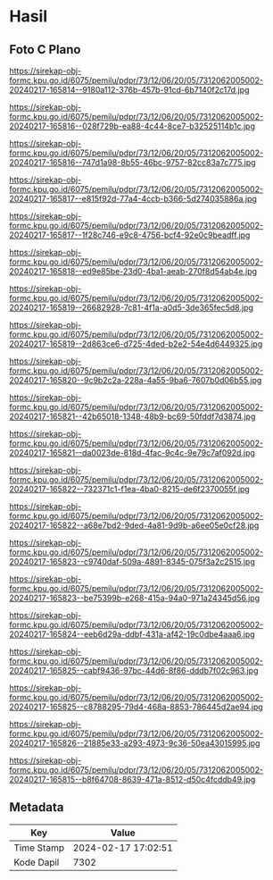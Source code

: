 # Hasil

## Foto C Plano

https://sirekap-obj-formc.kpu.go.id/6075/pemilu/pdpr/73/12/06/20/05/7312062005002-20240217-165814--9180a112-376b-457b-91cd-6b7140f2c17d.jpg

https://sirekap-obj-formc.kpu.go.id/6075/pemilu/pdpr/73/12/06/20/05/7312062005002-20240217-165816--028f729b-ea88-4c44-8ce7-b32525114b1c.jpg

https://sirekap-obj-formc.kpu.go.id/6075/pemilu/pdpr/73/12/06/20/05/7312062005002-20240217-165816--747d1a98-8b55-46bc-9757-82cc83a7c775.jpg

https://sirekap-obj-formc.kpu.go.id/6075/pemilu/pdpr/73/12/06/20/05/7312062005002-20240217-165817--e815f92d-77a4-4ccb-b366-5d274035886a.jpg

https://sirekap-obj-formc.kpu.go.id/6075/pemilu/pdpr/73/12/06/20/05/7312062005002-20240217-165817--1f28c746-e9c8-4756-bcf4-92e0c9beadff.jpg

https://sirekap-obj-formc.kpu.go.id/6075/pemilu/pdpr/73/12/06/20/05/7312062005002-20240217-165818--ed9e85be-23d0-4ba1-aeab-270f8d54ab4e.jpg

https://sirekap-obj-formc.kpu.go.id/6075/pemilu/pdpr/73/12/06/20/05/7312062005002-20240217-165819--26682928-7c81-4f1a-a0d5-3de365fec5d8.jpg

https://sirekap-obj-formc.kpu.go.id/6075/pemilu/pdpr/73/12/06/20/05/7312062005002-20240217-165819--2d863ce6-d725-4ded-b2e2-54e4d6449325.jpg

https://sirekap-obj-formc.kpu.go.id/6075/pemilu/pdpr/73/12/06/20/05/7312062005002-20240217-165820--9c9b2c2a-228a-4a55-9ba6-7607b0d06b55.jpg

https://sirekap-obj-formc.kpu.go.id/6075/pemilu/pdpr/73/12/06/20/05/7312062005002-20240217-165821--42b65018-1348-48b9-bc69-50fddf7d3874.jpg

https://sirekap-obj-formc.kpu.go.id/6075/pemilu/pdpr/73/12/06/20/05/7312062005002-20240217-165821--da0023de-818d-4fac-9c4c-9e79c7af092d.jpg

https://sirekap-obj-formc.kpu.go.id/6075/pemilu/pdpr/73/12/06/20/05/7312062005002-20240217-165822--732371c1-f1ea-4ba0-8215-de6f2370055f.jpg

https://sirekap-obj-formc.kpu.go.id/6075/pemilu/pdpr/73/12/06/20/05/7312062005002-20240217-165822--a68e7bd2-9ded-4a81-9d9b-a6ee05e0cf28.jpg

https://sirekap-obj-formc.kpu.go.id/6075/pemilu/pdpr/73/12/06/20/05/7312062005002-20240217-165823--c9740daf-509a-4891-8345-075f3a2c2515.jpg

https://sirekap-obj-formc.kpu.go.id/6075/pemilu/pdpr/73/12/06/20/05/7312062005002-20240217-165823--be75399b-e268-415a-94a0-971a24345d56.jpg

https://sirekap-obj-formc.kpu.go.id/6075/pemilu/pdpr/73/12/06/20/05/7312062005002-20240217-165824--eeb6d29a-ddbf-431a-af42-19c0dbe4aaa6.jpg

https://sirekap-obj-formc.kpu.go.id/6075/pemilu/pdpr/73/12/06/20/05/7312062005002-20240217-165825--cabf9436-97bc-44d6-8f86-dddb7f02c963.jpg

https://sirekap-obj-formc.kpu.go.id/6075/pemilu/pdpr/73/12/06/20/05/7312062005002-20240217-165825--c8788295-79d4-468a-8853-786445d2ae94.jpg

https://sirekap-obj-formc.kpu.go.id/6075/pemilu/pdpr/73/12/06/20/05/7312062005002-20240217-165826--21885e33-a293-4973-9c36-50ea43015995.jpg

https://sirekap-obj-formc.kpu.go.id/6075/pemilu/pdpr/73/12/06/20/05/7312062005002-20240217-165815--b8f64708-8639-471a-8512-d50c4fcddb49.jpg


## Metadata

| Key        | Value               |
| ---------- | ------------------- |
| Time Stamp | 2024-02-17 17:02:51 |
| Kode Dapil | 7302                |



